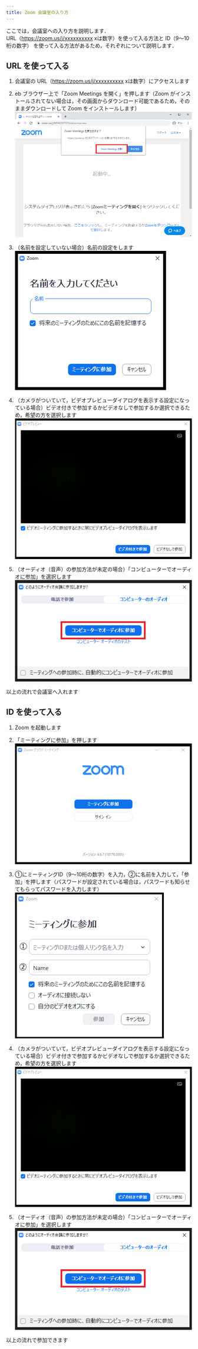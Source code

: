 ```yaml
---
title: Zoom 会議室の入り方
---
```


ここでは，会議室への入り方を説明します．  
URL（https://zoom.us/j/xxxxxxxxxx xは数字）を使って入る方法と ID（9～10桁の数字） を使って入る方法があるため，それぞれについて説明します．



## URL を使って入る
1. 会議室の URL（https://zoom.us/j/xxxxxxxxxx xは数字）にアクセスします
1. eb ブラウザー上で「Zoom Meetings を開く」を押します（Zoom がインストールされてない場合は，その画面からダウンロード可能であるため，そのままダウンロードして Zoom をインストールします）  
  ![](img/zoom_join_pc_url_browser.png) 
    
1. （名前を設定していない場合）名前の設定をします  
  ![](img/zoom_join_pc_url_name.png)
    
1. （カメラがついていて，ビデオプレビューダイアログを表示する設定になっている場合）ビデオ付きで参加するかビデオなしで参加するか選択できるため，希望の方を選択します  
  ![](img/zoom_join_pc_camera.png)
  
1. （オーディオ（音声）の参加方法が未定の場合）「コンピューターでオーディオに参加」を選択します  
  ![](img/zoom_join_pc_mic.png)
  
以上の流れで会議室へ入れます



## ID を使って入る
1. Zoom を起動します
1. 「ミーティングに参加」を押します  
  ![](img/zoom_join_pc_id_top.png)
  
1. ①にミーティングID（9～10桁の数字）を入力，②に名前を入力して，「参加」を押します（パスワードが設定されている場合は，パスワードも知らせてもらってパスワードを入力します）  
  ![](img/zoom_join_pc_id_join_add.png)
  
1. （カメラがついていて，ビデオプレビューダイアログを表示する設定になっている場合）ビデオ付きで参加するかビデオなしで参加するか選択できるため，希望の方を選択します
  ![](img/zoom_join_pc_camera.png)
  
1. （オーディオ（音声）の参加方法が未定の場合）「コンピューターでオーディオに参加」を選択します  
  ![](img/zoom_join_pc_mic.png)
  
以上の流れで参加できます




